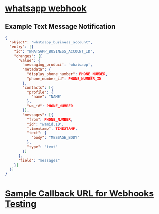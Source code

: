 # [whatsapp webhook](https://developers.facebook.com/docs/whatsapp/webhooks) 


## Example Text Message Notification
```json
{
  "object": "whatsapp_business_account",
  "entry": [{
    "id": "WHATSAPP_BUSINESS_ACCOUNT_ID",
    "changes": [{
      "value": {
        "messaging_product": "whatsapp",
        "metadata": {
          "display_phone_number": PHONE_NUMBER,
          "phone_number_id": PHONE_NUMBER_ID
        },
        "contacts": [{
          "profile": {
            "name": "NAME"
          },
          "wa_id": PHONE_NUMBER
        }],
        "messages": [{
          "from": PHONE_NUMBER,
          "id": "wamid.ID",
          "timestamp": TIMESTAMP,
          "text": {
            "body": "MESSAGE_BODY"
          },
          "type": "text"
        }]
      },
      "field": "messages"
    }]
  }]
}
```

# [Sample Callback URL for Webhooks Testing](https://developers.facebook.com/docs/whatsapp/sample-app-endpoints)